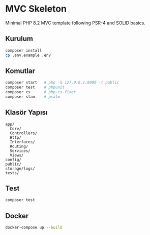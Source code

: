 # MVC Skeleton

Minimal PHP 8.2 MVC template following PSR-4 and SOLID basics.

## Kurulum

```bash
composer install
cp .env.example .env
```

## Komutlar

```bash
composer start   # php -S 127.0.0.1:8000 -t public
composer test    # phpunit
composer cs      # php-cs-fixer
composer stan    # psalm
```

## Klasör Yapısı

```
app/
  Core/
  Controllers/
  Http/
  Interfaces/
  Routing/
  Services/
  Views/
config/
public/
storage/logs/
tests/
```

## Test

```bash
composer test
```

## Docker

```bash
docker-compose up --build
```
